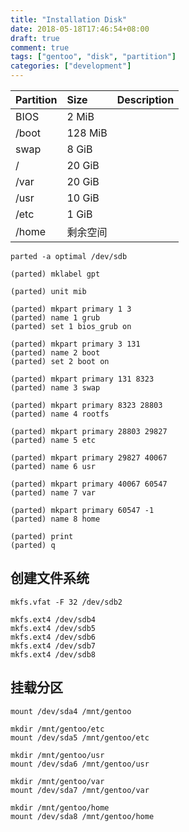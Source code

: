 ```yaml
---
title: "Installation Disk"
date: 2018-05-18T17:46:54+08:00
draft: true
comment: true
tags: ["gentoo", "disk", "partition"]
categories: ["development"]
---
```


<!--more-->

| Partition | Size    | Description                                                    |
|:----------|:--------|:---------------------------------------------------------------|
| BIOS      | 2 MiB   |                                                                |
| /boot     | 128 MiB |                                                                |
| swap      | 8 GiB   |                                                                |
| /         | 20 GiB  |                                                                |
| /var      | 20 GiB  |                                                                |
| /usr      | 10 GiB  |                                                                |
| /etc      | 1 GiB   |                                                                |
| /home     | 剩余空间  |                                                                |


```
parted -a optimal /dev/sdb
```

```
(parted) mklabel gpt

(parted) unit mib

(parted) mkpart primary 1 3
(parted) name 1 grub
(parted) set 1 bios_grub on

(parted) mkpart primary 3 131
(parted) name 2 boot
(parted) set 2 boot on

(parted) mkpart primary 131 8323
(parted) name 3 swap

(parted) mkpart primary 8323 28803
(parted) name 4 rootfs

(parted) mkpart primary 28803 29827
(parted) name 5 etc

(parted) mkpart primary 29827 40067
(parted) name 6 usr

(parted) mkpart primary 40067 60547
(parted) name 7 var

(parted) mkpart primary 60547 -1
(parted) name 8 home

(parted) print
(parted) q
```

## 创建文件系统

```
mkfs.vfat -F 32 /dev/sdb2

mkfs.ext4 /dev/sdb4
mkfs.ext4 /dev/sdb5
mkfs.ext4 /dev/sdb6
mkfs.ext4 /dev/sdb7
mkfs.ext4 /dev/sdb8
```

## 挂载分区

```
mount /dev/sda4 /mnt/gentoo

mkdir /mnt/gentoo/etc
mount /dev/sda5 /mnt/gentoo/etc

mkdir /mnt/gentoo/usr
mount /dev/sda6 /mnt/gentoo/usr

mkdir /mnt/gentoo/var
mount /dev/sda7 /mnt/gentoo/var

mkdir /mnt/gentoo/home
mount /dev/sda8 /mnt/gentoo/home
```